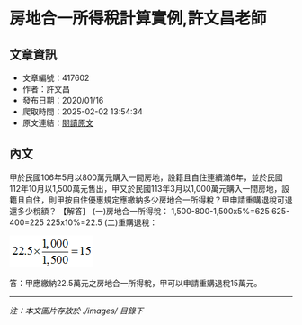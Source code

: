 # 房地合一所得稅計算實例,許文昌老師

## 文章資訊
- 文章編號：417602
- 作者：許文昌
- 發布日期：2020/01/16
- 爬取時間：2025-02-02 13:54:34
- 原文連結：[閱讀原文](https://real-estate.get.com.tw/Columns/detail.aspx?no=417602)

## 內文
甲於民國106年5月以800萬元購入一間房地，設籍且自住連續滿6年，並於民國112年10月以1,500萬元售出，甲又於民國113年3月以1,000萬元購入一間房地，設籍且自住，則甲按自住優惠規定應繳納多少房地合一所得稅？甲申請重購退稅可退還多少稅額？
【解答】
(一)房地合一所得稅：
1,500-800-1,500x5%=625
625-400=225
225x10%=22.5
(二)重購退稅：

![圖片](./images/417602_5c6816ed3842869aaff73861caa44022.png)

答：甲應繳納22.5萬元之房地合一所得稅，甲可以申請重購退稅15萬元。

---
*注：本文圖片存放於 ./images/ 目錄下*
